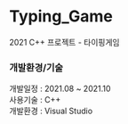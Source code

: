 # Typing_Game
2021 C++ 프로젝트 - 타이핑게임


<h3> 개발환경/기술 </h3>
개발일정 : 2021.08 ~ 2021.10 <br>
사용기술 : C++ <br>
개발환경 : Visual Studio <br>

